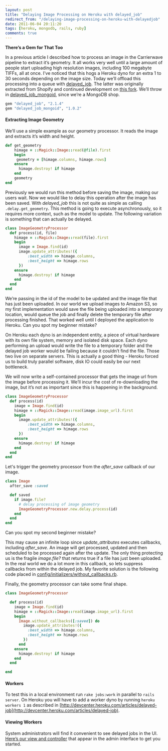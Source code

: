 ```yaml
---
layout: post
title: "Delaying Image Processing on Heroku with delayed_job"
redirect_from: "/delaying-image-processing-on-heroku-with-delayedjob"
date: 2011-06-04 20:11:20
tags: [heroku, mongodb, rails, ruby]
comments: true
---
```

**There’s a Gem for That Too**

In a previous article I described how to process an image in the Carrierwave pipeline to extract it’s geometry. It all works very well until a large amount of people start uploading high resolution images, including 100 megabyte TIFFs, all at once. I’ve noticed that this hogs a Heroku dyno for an extra 1 to 30 seconds depending on the image size. Today we’ll offload this processing into a queue with [delayed_job](https://github.com/collectiveidea/delayed_job). The latter was originally extracted from Shopify and continued development on [this fork](https://github.com/collectiveidea/delayed_job). We’ll throw in [delayed_job_mongoid](https://github.com/collectiveidea/delayed_job_mongoid), since we’re a MongoDB shop.

```ruby
gem "delayed_job", "2.1.4"
gem "delayed_job_mongoid", "1.0.2"
```

#### Extracting Image Geometry

We’ll use a simple example as our geometry processor. It reads the image and extracts it’s width and height.

```ruby
def get_geometry
    himage = ::Magick::Image::read(@file).first
    begin
     geometry = [himage.columns, himage.rows]
    ensure
      himage.destroy! if himage
    end
    geometry
end
```

Previously we would run this method before saving the image, making our users wait. Now we would like to delay this operation after the image has been saved. With _delayed_job_ this is not quite as simple as calling `.delay.get_geometry`. This method is going to execute asynchronously, so it requires more context, such as the model to update. The following variation is something that can actually be delayed.

```ruby
class ImageGeometryProcessor
  def process(id, file)
    himage = ::Magick::Image::read(file).first
    begin
      image = Image.find(id)
      image.update_attributes!({
          :best_width => himage.columns,
          :best_height => himage.rows
      })
    ensure
      himage.destroy! if himage
    end
  end
end
```

We’re passing in the id of the model to be updated and the image file that has just been uploaded. In our world we upload images to Amazon S3, so my first implementation would save the file being uploaded into a temporary location, would queue the job and finally delete the temporary file after processing finished. That worked well until I deployed the application to Heroku. Can you spot my beginner mistake?

On Heroku each dyno is an independent entity, a piece of virtual hardware with its own file system, memory and isolated disk space. Each dyno performing an upload would write the file to a temporary folder and the delayed job worker would be failing because it couldn’t find the file. Those two live on separate servers. This is actually a good thing - Heroku forced us to build truly parallel software, disk IO could easily be our next bottleneck.

We will now write a self-contained processor that gets the image url from the image before processing it. We’ll incur the cost of re-downloading the image, but it’s not as important since this is happening in the background.

```ruby
class ImageGeometryProcessor
  def process(id)
    image = Image.find(id)
    himage = ::Magick::Image::read(image.image_url).first
    begin
      image.update_attributes!({
          :best_width => himage.columns,
          :best_height => himage.rows
      })
    ensure
      himage.destroy! if himage
    end
  end
end
```

Let's trigger the geometry processor from the _after_save_ callback of our image.

```ruby
class Image
  after_save :saved

  def saved
    if image.file?
      # delay processing of image geometry
      ImageGeometryProcessor.new.delay.process(id)
    end
  end
end
```

Can you spot my second beginner mistake?

This may cause an infinite loop since _update_attributes_ executes callbacks, including _after_save_. An image will get processed, updated and then scheduled to be processed again after the update. The only thing protecting us is the fragile _image.file?_ that returns true if a file has just been uploaded. In the real world we do a lot more in this callback, so lets suppress callbacks from within the delayed job. My favorite solution is the following code placed in [config/initializers/without_callbacks.rb](https://gist.github.com/1008302).

Finally, the geometry processor can take some final shape.

```ruby
class ImageGeometryProcessor

  def process(id)
    image = Image.find(id)
    himage = ::Magick::Image::read(image.image_url).first
    begin
      Image.without_callbacks([:saved]) do
        image.update_attributes!({
          :best_width => himage.columns,
          :best_height => himage.rows
        })
      end
    ensure
      himage.destroy! if himage
    end
  end

end
```

#### Workers

To test this in a local environment run `rake jobs:work` in parallel to `rails server`. On Heroku you will have to add a worker dyno by running `heroku workers 1` as described in [http://devcenter.heroku.com/articles/delayed-job](http://devcenter.heroku.com/articles/delayed-job).

#### Viewing Workers

System administrators will find it convenient to see delayed jobs in the UI. [Here’s our view and controller](https://gist.github.com/1008298) that appear in the admin interface to get you started.

